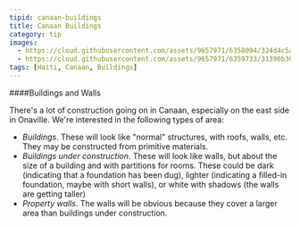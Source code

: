 ```yaml
---
tipid: canaan-buildings
title: Canaan Buildings
category: tip
images:
  - https://cloud.githubusercontent.com/assets/9657971/6358094/324d4c5a-bc37-11e4-808a-47a0fdb59700.png
  - https://cloud.githubusercontent.com/assets/9657971/6359733/31396b30-bc43-11e4-8780-c661dfc96d7c.png
tags: [Haiti, Canaan, Buildings]
---
```


####Buildings and Walls

There's a lot of construction going on in Canaan, especially on the east side in Onaville. We're interested in the following types of area:

- *Buildings*. These will look like "normal" structures, with roofs, walls, etc. They may be constructed from primitive materials.
- *Buildings under construction*. These will look like walls, but about the size of a building and with partitions for rooms. These could be dark (indicating that a foundation has been dug), lighter (indicating a filled-in foundation, maybe with short walls), or white with shadows (the walls are getting taller)
- *Property walls*. The walls will be obvious because they cover a larger area than buildings under construction.


